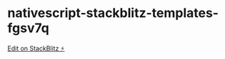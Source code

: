 # nativescript-stackblitz-templates-fgsv7q

[Edit on StackBlitz ⚡️](https://stackblitz.com/edit/nativescript-stackblitz-templates-fgsv7q)